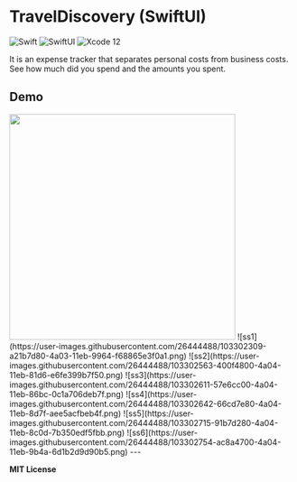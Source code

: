 # TravelDiscovery (SwiftUI)
![Swift](https://img.shields.io/badge/Language-Swift-orange)
![SwiftUI](https://img.shields.io/badge/Platform-SwiftUI-purple)
![Xcode 12](https://img.shields.io/badge/IDE-Xcode%2012-blue)

It is an expense tracker that separates personal costs from business costs. See how much did you spend and the amounts you spent.

## Demo
<img src="https://user-images.githubusercontent.com/26444488/103302309-a21b7d80-4a03-11eb-9964-f68865e3f0a1.png" alt="" width="400" height="400">
![ss1](https://user-images.githubusercontent.com/26444488/103302309-a21b7d80-4a03-11eb-9964-f68865e3f0a1.png)
![ss2](https://user-images.githubusercontent.com/26444488/103302563-400f4800-4a04-11eb-81d6-e6fe399b7f50.png)
![ss3](https://user-images.githubusercontent.com/26444488/103302611-57e6cc00-4a04-11eb-86bc-0c1a706deb7f.png)
![ss4](https://user-images.githubusercontent.com/26444488/103302642-66cd7e80-4a04-11eb-8d7f-aee5acfbeb4f.png)
![ss5](https://user-images.githubusercontent.com/26444488/103302715-91b7d280-4a04-11eb-8c0d-7b350edf5fbb.png)
![ss6](https://user-images.githubusercontent.com/26444488/103302754-ac8a4700-4a04-11eb-9b4a-6d1b2d9d90b5.png)
---

**MIT License**
